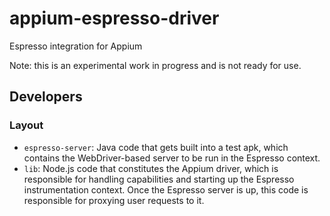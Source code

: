 # appium-espresso-driver

Espresso integration for Appium

Note: this is an experimental work in progress and is not ready for use.

## Developers

### Layout

* `espresso-server`: Java code that gets built into a test apk, which contains the WebDriver-based server to be run in the Espresso context.
* `lib`: Node.js code that constitutes the Appium driver, which is responsible for handling capabilities and starting up the Espresso instrumentation context. Once the Espresso server is up, this code is responsible for proxying user requests to it.
